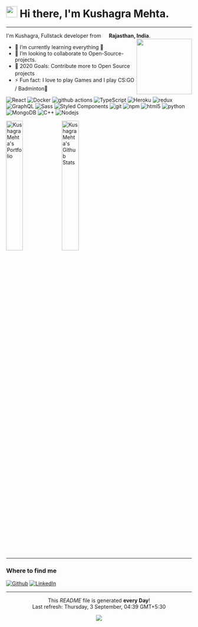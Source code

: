 <h1><img src="https://emojis.slackmojis.com/emojis/images/1531849430/4246/blob-sunglasses.gif?1531849430" width="30"/> Hi there, I'm Kushagra Mehta. </h1>

---

I'm Kushagra, Fullstack developer from <img src="https://image.flaticon.com/icons/svg/3014/3014012.svg" width="13"/> <b>Rajasthan, India</b>.
<img src="https://camo.githubusercontent.com/410dd0b1b800cd1e13965237beee2a32474be978/68747470733a2f2f6d656469612e67697068792e636f6d2f6d656469612f4d3967624264396e6244724f5475314d71782f67697068792e676966" align="right" width="150"/>
- 🌱 I’m currently learning everything 🤣
- 👯 I’m looking to collaborate to Open-Source-projects.
- 🥅 2020 Goals: Contribute more to Open Source projects<img src="https://camo.githubusercontent.com/6ba7b982e69849c28d40e15131d5557cd65455a6/68747470733a2f2f6d656469612e67697068792e636f6d2f6d656469612f4c6e516a7057614f4e386e68723231764e572f67697068792e676966" width="17"/>
- ⚡ Fun fact: I love to play Games and I play CS:GO / Badminton🏸 </p>
<p>
  <img alt="React" src="https://img.shields.io/badge/-React-45b8d8?style=flat-square&logo=react&logoColor=white" />
  <img alt="Docker" src="https://img.shields.io/badge/-Docker-46a2f1?style=flat-square&logo=docker&logoColor=white" />
  <img alt="github actions" src="https://img.shields.io/badge/-Github_Actions-2088FF?style=flat-square&logo=github-actions&logoColor=white" />
  <img alt="TypeScript" src="https://img.shields.io/badge/-TypeScript-007ACC?style=flat-square&logo=typescript&logoColor=white" />
  <img alt="Heroku" src="https://img.shields.io/badge/-Heroku-430098?style=flat-square&logo=heroku&logoColor=white" />
  <img alt="redux" src="https://img.shields.io/badge/-Redux-764ABC?style=flat-square&logo=redux&logoColor=white" />
  <img alt="GraphQL" src="https://img.shields.io/badge/-GraphQL-E10098?style=flat-square&logo=graphql&logoColor=white" />
  <img alt="Sass" src="https://img.shields.io/badge/-Sass-CC6699?style=flat-square&logo=sass&logoColor=white" />
  <img alt="Styled Components" src="https://img.shields.io/badge/-Styled_Components-db7092?style=flat-square&logo=styled-components&logoColor=white" />
  <img alt="git" src="https://img.shields.io/badge/-Git-F05032?style=flat-square&logo=git&logoColor=white" />
  <img alt="npm" src="https://img.shields.io/badge/-NPM-CB3837?style=flat-square&logo=npm&logoColor=white" />
  <img alt="html5" src="https://img.shields.io/badge/-HTML5-E34F26?style=flat-square&logo=html5&logoColor=white" />
  <img alt="python" src="https://img.shields.io/badge/-Python-4382b3?style=flat-square&logo=python&logoColor=white"/>
  <img alt="MongoDB" src="https://img.shields.io/badge/-MongoDB-13aa52?style=flat-square&logo=mongodb&logoColor=white" />
  <img alt="C++" src="https://img.shields.io/badge/-C++-4382b3?style=flat-square&logo=c%2B%2B&logoColor=white" />
  <img alt="Nodejs" src="https://img.shields.io/badge/-Nodejs-43853d?style=flat-square&logo=Node.js&logoColor=white" />
</p>


<img alt="KushagraMehta's Portfolio" src="https://github-readme-stats.vercel.app/api/pin/?username=KushagraMehta&repo=KushagraMehta.github.io" width="30%"/><img  alt="KushagraMehta's Github Stats" src="https://github-readme-stats.codestackr.vercel.app/api?username=KushagraMehta&show_icons=true&hide_border=true&count_private=true&include_all_commits=true" width="30%"/>

----

<h3>Where to find me</h3>
<p><a href="https://github.com/KushagraMehta" target="_blank"><img alt="Github" src="https://img.shields.io/badge/GitHub-%2312100E.svg?&style=for-the-badge&logo=Github&logoColor=white" /></a>  <a href="https://www.linkedin.com/in/kushagra-mehta-" target="_blank"><img alt="LinkedIn" src="https://img.shields.io/badge/linkedin-%230077B5.svg?&style=for-the-badge&logo=linkedin&logoColor=white" /></a>
</p>

------------
<p align="center">This <i>README</i> file is generated <b>every Day</b>!</br>Last refresh: Thursday, 3 September, 04:39 GMT+5:30<br />
<p align="center"><img src="https://github.com/KushagraMehta/KushagraMehta/workflows/README%20build/badge.svg" /> 
